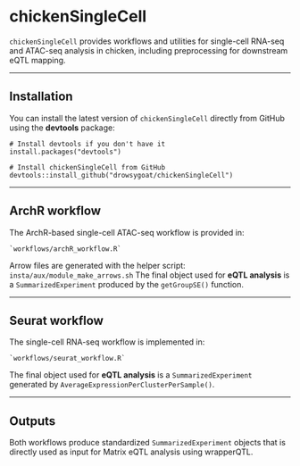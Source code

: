 # chickenSingleCell

`chickenSingleCell` provides workflows and utilities for single-cell RNA-seq and ATAC-seq analysis in chicken, including preprocessing for downstream eQTL mapping.

---

## Installation

You can install the latest version of `chickenSingleCell` directly from GitHub using the **devtools** package:

    # Install devtools if you don't have it
    install.packages("devtools")

    # Install chickenSingleCell from GitHub
    devtools::install_github("drowsygoat/chickenSingleCell")

---

## ArchR workflow

The ArchR-based single-cell ATAC-seq workflow is provided in:

    `workflows/archR_workflow.R`

Arrow files are generated with the helper script:
    `insta/aux/module_make_arrows.sh`
The final object used for **eQTL analysis** is a `SummarizedExperiment` produced by the `getGroupSE()` function.

---

## Seurat workflow

The single-cell RNA-seq workflow is implemented in:

    `workflows/seurat_workflow.R`

The final object used for **eQTL analysis** is a `SummarizedExperiment` generated by `AverageExpressionPerClusterPerSample()`.

---

## Outputs

Both workflows produce standardized `SummarizedExperiment` objects that is directly used as input for Matrix eQTL analysis using wrapperQTL.
